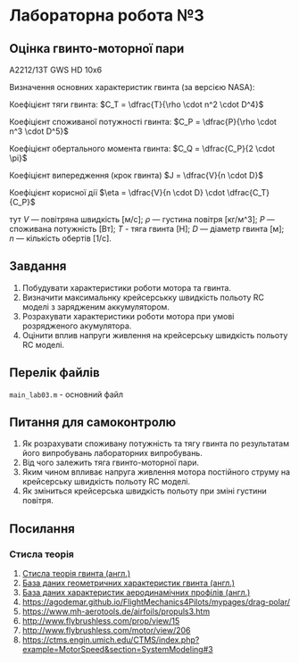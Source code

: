 # Лабораторна робота №3

## Оцінка гвинто-моторної пари

A2212/13T
GWS HD 10x6


Визначення основних характеристик гвинта (за версією NASA):

Коефіцієнт тяги гвинта:
$C_T = \dfrac{T}{\rho \cdot n^2 \cdot D^4}$

Коефіцієнт споживаної потужності гвинта:
$C_P = \dfrac{P}{\rho \cdot n^3 \cdot D^5}$

Коефіцієнт обертального момента гвинта:
$C_Q = \dfrac{C_P}{2 \cdot \pi}$

Коефіцієнт випередження (крок гвинта)
$J = \dfrac{V}{n \cdot D}$

Коефіцієнт корисної дії
$\eta = \dfrac{V}{n \cdot D} \cdot \dfrac{C_T}{C_P}$

тут
$V$ — повітряна швидкість \[м/с\];
$\rho$ — густина повітря \[кг/м^3\];
$P$ — споживана потужність \[Вт\];
$T$ - тяга гвинта \[Н\];
$D$ — діаметр гвинта \[м\];
$n$ — кількість обертів \[1/с\].


## Завдання

1. Побудувати характеристики роботи мотора та гвинта.
2. Визначити максимальнку крейсерськку швидкість польоту RC моделі з зарядженим аккумулятором.
3. Розрахувати характеристики роботи мотора при умові розрядженого акумулятора.
4. Оцінити вплив напруги живлення на крейсерську швидкість польоту RC моделі.

## Перелік файлів

`main_lab03.m` - основний файл

## Питання для самоконтролю

1. Як розрахувати споживану потужність та тягу гвинта по результатам його випробувань лабораторних випробувань.
2. Від чого залежить тяга гвинто-моторної пари.
3. Яким чином впливає напруга живлення мотора постійного струму на крейсерську швидкість польоту RC моделі.
4. Як зміниться крейсерська швидкість польоту при зміні густини повітря.

## Посилання

### Стисла теорія

1. [Стисла теорія гвинта (англ.) ](http://www.aerodynamics4students.com/propulsion/blade-element-propeller-theory.php)
2. [База даних геометричних характеристик гвинта (англ.) ](https://m-selig.ae.illinois.edu/props/propDB.html)
3. [База даних характеристик аеродинамічних профілів (англ.) ](http://www.airfoiltools.com/)
4. https://agodemar.github.io/FlightMechanics4Pilots/mypages/drag-polar/
5. https://www.mh-aerotools.de/airfoils/propuls3.htm
6. http://www.flybrushless.com/prop/view/15
7. http://www.flybrushless.com/motor/view/206
8. https://ctms.engin.umich.edu/CTMS/index.php?example=MotorSpeed&section=SystemModeling#3

